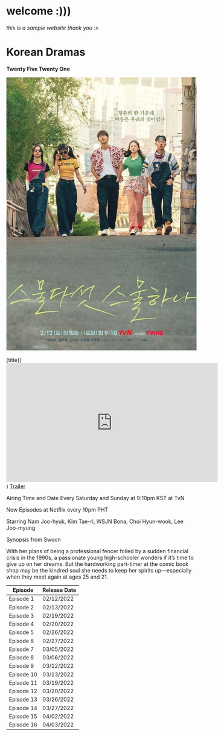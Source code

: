 # welcome :)))

*this is a sample website thank you :>* 


# Korean Dramas 






**Twenty Five Twenty One**


![alt text](1efa6220bcf7e911cffe1dff06d3ade7.jpg)




[title](<iframe width="560" height="315" src="https://www.youtube.com/embed/gYp4cKumTwU" title="YouTube video player" frameborder="0" allow="accelerometer; autoplay; clipboard-write; encrypted-media; gyroscope; picture-in-picture" allowfullscreen></iframe>)
[Trailer](https://youtu.be/gYp4cKumTwU) 



Airing Time and Date 
Every Saturday and Sunday at 9:10pm KST at TvN  

New Episodes at Netflix every 10pm PHT 

Starring Nam Joo-hyuk, Kim Tae-ri, WSJN Bona, Choi Hyun-wook, Lee Joo-myung

Synopsis from Swoon 

With her plans of being a professional fencer foiled by a sudden financial crisis in the 1990s, a passionate young high-schooler wonders if it’s time to give up on her dreams. But the hardworking part-timer at the comic book shop may be the kindred soul she needs to keep her spirits up—especially when they meet again at ages 25 and 21. 


| Episode | Release Date |
| ----------- | ----------- |
| Episode 1 | 02/12/2022 |
| Episode 2 | 02/13/2022 |
| Episode 3 | 02/19/2022 |
| Episode 4 | 02/20/2022 |
| Episode 5 | 02/26/2022 | 
| Episode 6 | 02/27/2022 |
| Episode 7 | 03/05/2022 |
| Episode 8 | 03/06/2022 |
| Episode 9 | 03/12/2022 |
| Episode 10 | 03/13/2022 |
| Episode 11 | 03/19/2022 |
| Episode 12 | 03/20/2022 |
| Episode 13 | 03/26/2022 |
| Episode 14 | 03/27/2022 |
| Episode 15 | 04/02/2022 |
| Episode 16 | 04/03/2022 |


